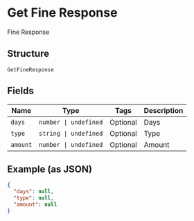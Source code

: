 
# Get Fine Response

Fine Response

## Structure

`GetFineResponse`

## Fields

| Name | Type | Tags | Description |
|  --- | --- | --- | --- |
| `days` | `number \| undefined` | Optional | Days |
| `type` | `string \| undefined` | Optional | Type |
| `amount` | `number \| undefined` | Optional | Amount |

## Example (as JSON)

```json
{
  "days": null,
  "type": null,
  "amount": null
}
```

